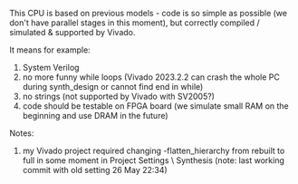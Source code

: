 This CPU is based on previous models - code is so simple as possible (we don't have parallel stages in this moment), but correctly compiled / simulated & supported by Vivado.

It means for example:

1. System Verilog
2. no more funny while loops (Vivado 2023.2.2 can crash the whole PC during synth_design or cannot find end in while)
3. no strings (not supported by Vivado with SV2005?)
4. code should be testable on FPGA board (we simulate small RAM on the beginning and use DRAM in the future)

Notes:

1. my Vivado project required changing -flatten_hierarchy from rebuilt to full in some moment in Project Settings \ Synthesis (note: last working commit with old setting 26 May 22:34)
